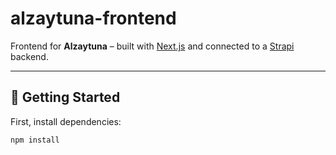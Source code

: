 # alzaytuna-frontend

Frontend for **Alzaytuna** – built with [Next.js](https://nextjs.org) and connected to a [Strapi](https://strapi.io) backend.

---

## 🚀 Getting Started

First, install dependencies:

```bash
npm install
